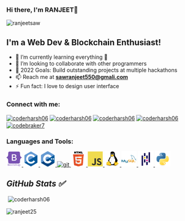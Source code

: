 ### Hi there, I'm RANJEET👋


<p align="left"> <img src="https://komarev.com/ghpvc/?username=ranjeet25&label=Profile%20views&color=0e75b6&style=flat" alt="ranjeetsaw" /> </p>

## I'm a Web Dev & Blockchain Enthusiast!
<!-- INTRODUCTION  -->
- 🌱 I’m currently learning everything 🤣
- 👯 I’m looking to collaborate with other programmers
- 🥅 2022 Goals: Build outstanding projects at multiple hackathons
- 📫 Reach me at **sawranjeet550@gmali.com**
- ⚡ Fun fact: I love to design user interface
<!-- INTRODUCTION  ends -->
<!-- Connect with me  -->
<h3 align="left">Connect with me:</h3>
<p align="left">
<!-- Social icons  -->
<a href="https://twitter.com/ranjeetsaw_" target="blank"><img align="center" src="https://raw.githubusercontent.com/rahuldkjain/github-profile-readme-generator/master/src/images/icons/Social/twitter.svg" alt="coderharsh06" height="30" width="40" /></a>
<a href="https://www.linkedin.com/in/ranjeet-saw-4834a21b0/" target="blank"><img align="center" src="https://raw.githubusercontent.com/rahuldkjain/github-profile-readme-generator/master/src/images/icons/Social/linked-in-alt.svg" alt="coderharsh06" height="30" width="40" /></a>
<a href="https://fb.com/#" target="blank"><img align="center" src="https://raw.githubusercontent.com/rahuldkjain/github-profile-readme-generator/master/src/images/icons/Social/facebook.svg" alt="coderharsh06" height="30" width="40" /></a>
<a href="https://instagram.com/imranjeeet " target="blank"><img align="center" src="https://raw.githubusercontent.com/rahuldkjain/github-profile-readme-generator/master/src/images/icons/Social/instagram.svg" alt="coderharsh06" height="30" width="40" /></a>
<a href="https://www.leetcode.com/sawranjeet550" target="blank"><img align="center" src="https://raw.githubusercontent.com/rahuldkjain/github-profile-readme-generator/master/src/images/icons/Social/leet-code.svg" alt="codebraker7" height="30" width="40" /></a>
</p>

<!-- Social icons ENDS  -->

<!-- Languages icons  -->

<h3 align="left">Languages and Tools:</h3>
<p align="left"> <a href="https://getbootstrap.com" target="_blank" rel="noreferrer"> <img src="https://raw.githubusercontent.com/devicons/devicon/master/icons/bootstrap/bootstrap-plain-wordmark.svg" alt="bootstrap" width="40" height="40"/> </a> <a href="https://www.cprogramming.com/" target="_blank" rel="noreferrer"> <img src="https://raw.githubusercontent.com/devicons/devicon/master/icons/c/c-original.svg" alt="c" width="40" height="40"/> </a> <a href="https://www.w3schools.com/cpp/" target="_blank" rel="noreferrer"> <img src="https://raw.githubusercontent.com/devicons/devicon/master/icons/cplusplus/cplusplus-original.svg" alt="cplusplus" width="40" height="40"/> </a> <a href="https://git-scm.com/" target="_blank" rel="noreferrer"> <img src="https://www.vectorlogo.zone/logos/git-scm/git-scm-icon.svg" alt="git" width="40" height="40"/> </a> <a href="https://www.w3.org/html/" target="_blank" rel="noreferrer"> <img src="https://raw.githubusercontent.com/devicons/devicon/master/icons/html5/html5-original-wordmark.svg" alt="html5" width="40" height="40"/> </a> <a href="https://developer.mozilla.org/en-US/docs/Web/JavaScript" target="_blank" rel="noreferrer"> <img src="https://raw.githubusercontent.com/devicons/devicon/master/icons/javascript/javascript-original.svg" alt="javascript" width="40" height="40"/> </a> <a href="https://www.linux.org/" target="_blank" rel="noreferrer"> <img src="https://raw.githubusercontent.com/devicons/devicon/master/icons/linux/linux-original.svg" alt="linux" width="40" height="40"/> </a> <a href="https://www.mysql.com/" target="_blank" rel="noreferrer"> <img src="https://raw.githubusercontent.com/devicons/devicon/master/icons/mysql/mysql-original-wordmark.svg" alt="mysql" width="40" height="40"/> </a> <a href="https://pandas.pydata.org/" target="_blank" rel="noreferrer"> <img src="https://raw.githubusercontent.com/devicons/devicon/2ae2a900d2f041da66e950e4d48052658d850630/icons/pandas/pandas-original.svg" alt="pandas" width="40" height="40"/> </a> <a href="https://www.python.org" target="_blank" rel="noreferrer"> <img src="https://raw.githubusercontent.com/devicons/devicon/master/icons/python/python-original.svg" alt="python" width="40" height="40"/> </a> </p>
<!-- Languages icons ENDS  -->

<i><b><h2> GitHub Stats ✅</b></i></h2>
<!-- GITHUB STATS 01  -->
<p>&nbsp;<img align="center" src="https://github-readme-stats.vercel.app/api?username=ranjeet25&show_icons=true&locale=en" alt="coderharsh06" /></p>
<!-- GITHUB STATS 02  -->
<div align="left">
<p><img align="center" src="https://github-readme-streak-stats.herokuapp.com/?user=ranjeet25&theme=dark" alt="ranjeet25" /></p>
  </div>
